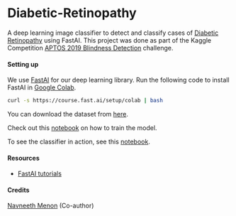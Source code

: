 # Diabetic-Retinopathy

A deep learning image classifier to detect and classify cases of [Diabetic Retinopathy](https://en.wikipedia.org/wiki/Diabetic_retinopathy) using FastAI. This project was done as part of the Kaggle Competition [APTOS 2019 Blindness Detection](https://www.kaggle.com/c/aptos2019-blindness-detection) challenge.

#### Setting up

We use [FastAI](https://www.fast.ai/) for our deep learning library. Run the following code to install FastAI in [Google Colab](https://colab.research.google.com/).
```bash
curl -s https://course.fast.ai/setup/colab | bash
```
You can download the dataset from [here](https://www.kaggle.com/c/aptos2019-blindness-detection/data).

Check out this [notebook](https://github.com/ashwindasr/Diabetic-Retinopathy/blob/master/diabetic_retinopathy.ipynb) on how to train the model.

To see the classifier in action, see this [notebook](https://github.com/ashwindasr/Diabetic-Retinopathy/blob/master/diabetic-retinopathy-demo.ipynb).



#### Resources
* [FastAI tutorials](https://course.fast.ai/)

#### Credits
[Navneeth Menon](https://github.com/navaneethmenon98) (Co-author)
